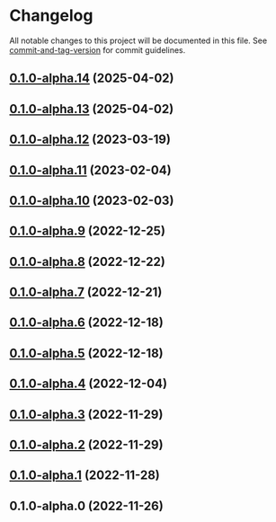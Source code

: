 # Changelog

All notable changes to this project will be documented in this file. See [commit-and-tag-version](https://github.com/absolute-version/commit-and-tag-version) for commit guidelines.

## [0.1.0-alpha.14](https://github.com/hidekatsu-izuno/elder-sql/compare/v0.1.0-alpha.13...v0.1.0-alpha.14) (2025-04-02)

## [0.1.0-alpha.13](https://github.com/hidekatsu-izuno/elder-sql/compare/v0.1.0-alpha.12...v0.1.0-alpha.13) (2025-04-02)

## [0.1.0-alpha.12](https://github.com/hidekatsu-izuno/elder-sql/compare/v0.1.0-alpha.11...v0.1.0-alpha.12) (2023-03-19)

## [0.1.0-alpha.11](https://github.com/hidekatsu-izuno/elder-sql/compare/v0.1.0-alpha.10...v0.1.0-alpha.11) (2023-02-04)

## [0.1.0-alpha.10](https://github.com/hidekatsu-izuno/elder-sql/compare/v0.1.0-alpha.9...v0.1.0-alpha.10) (2023-02-03)

## [0.1.0-alpha.9](https://github.com/hidekatsu-izuno/elder-sql/compare/v0.1.0-alpha.8...v0.1.0-alpha.9) (2022-12-25)

## [0.1.0-alpha.8](https://github.com/hidekatsu-izuno/elder-sql/compare/v0.1.0-alpha.7...v0.1.0-alpha.8) (2022-12-22)

## [0.1.0-alpha.7](https://github.com/hidekatsu-izuno/elder-sql/compare/v0.1.0-alpha.6...v0.1.0-alpha.7) (2022-12-21)

## [0.1.0-alpha.6](https://github.com/hidekatsu-izuno/elder-sql/compare/v0.1.0-alpha.5...v0.1.0-alpha.6) (2022-12-18)

## [0.1.0-alpha.5](https://github.com/hidekatsu-izuno/elder-sql/compare/v0.1.0-alpha.4...v0.1.0-alpha.5) (2022-12-18)

## [0.1.0-alpha.4](https://github.com/hidekatsu-izuno/elder-sql/compare/v0.1.0-alpha.3...v0.1.0-alpha.4) (2022-12-04)

## [0.1.0-alpha.3](https://github.com/hidekatsu-izuno/elder-sql/compare/v0.1.0-alpha.2...v0.1.0-alpha.3) (2022-11-29)

## [0.1.0-alpha.2](https://github.com/hidekatsu-izuno/elder-sql/compare/v0.1.0-alpha.1...v0.1.0-alpha.2) (2022-11-29)

## [0.1.0-alpha.1](https://github.com/hidekatsu-izuno/elder-sql/compare/v0.1.0-alpha.0...v0.1.0-alpha.1) (2022-11-28)

## 0.1.0-alpha.0 (2022-11-26)
